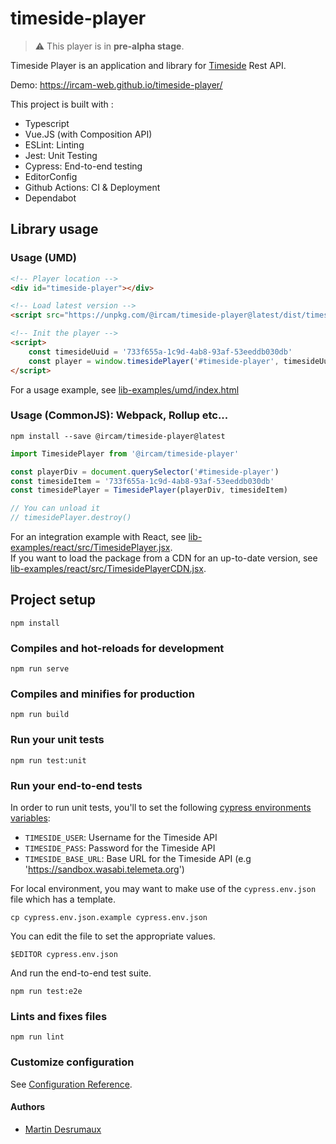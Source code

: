 # timeside-player

> :warning: This player is in **pre-alpha stage**.

Timeside Player is an application and library for [Timeside](https://github.com/parisson/timeside) Rest API.

Demo: https://ircam-web.github.io/timeside-player/

This project is built with :
* Typescript
* Vue.JS (with Composition API)
* ESLint: Linting
* Jest: Unit Testing
* Cypress: End-to-end testing
* EditorConfig
* Github Actions: CI & Deployment
* Dependabot

## Library usage

### Usage (UMD)

```html
<!-- Player location -->
<div id="timeside-player"></div>

<!-- Load latest version -->
<script src="https://unpkg.com/@ircam/timeside-player@latest/dist/timeside-player.umd.min.js"></script>

<!-- Init the player -->
<script>
	const timesideUuid = '733f655a-1c9d-4ab8-93af-53eeddb030db'
	const player = window.timesidePlayer('#timeside-player', timesideUuid)
</script>
```

For a usage example, see [lib-examples/umd/index.html](lib-examples/umd/index.html)

### Usage (CommonJS): Webpack, Rollup etc...

```
npm install --save @ircam/timeside-player@latest
```

```js
import TimesidePlayer from '@ircam/timeside-player'

const playerDiv = document.querySelector('#timeside-player')
const timesideItem = '733f655a-1c9d-4ab8-93af-53eeddb030db'
const timesidePlayer = TimesidePlayer(playerDiv, timesideItem)

// You can unload it
// timesidePlayer.destroy()
```

For an integration example with React, see [lib-examples/react/src/TimesidePlayer.jsx](lib-examples/react/src/TimesidePlayer.jsx).    
If you want to load the package from a CDN for an up-to-date version, see [lib-examples/react/src/TimesidePlayerCDN.jsx](lib-examples/react/src/TimesidePlayerCDN.jsx).

## Project setup
```
npm install
```

### Compiles and hot-reloads for development
```
npm run serve
```

### Compiles and minifies for production
```
npm run build
```

### Run your unit tests
```
npm run test:unit
```

### Run your end-to-end tests

In order to run unit tests, you'll to set the following [cypress environments variables](https://docs.cypress.io/guides/guides/environment-variables.html):
- `TIMESIDE_USER`: Username for the Timeside API
- `TIMESIDE_PASS`: Password for the Timeside API
- `TIMESIDE_BASE_URL`: Base URL for the Timeside API (e.g 'https://sandbox.wasabi.telemeta.org')

For local environment, you may want to make use of the `cypress.env.json` file which has a template.
```
cp cypress.env.json.example cypress.env.json
```

You can edit the file to set the appropriate values.
```
$EDITOR cypress.env.json
```

And run the end-to-end test suite.
```
npm run test:e2e
```

### Lints and fixes files
```
npm run lint
```

### Customize configuration
See [Configuration Reference](https://cli.vuejs.org/config/).

#### Authors

- [Martin Desrumaux](https://github.com/gnuletik)
